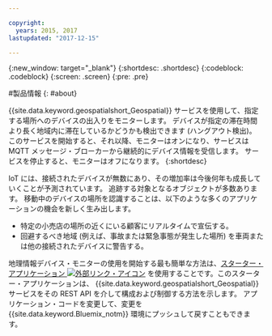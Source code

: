 ```yaml
---

copyright:
  years: 2015, 2017
lastupdated: "2017-12-15"

---
```


<!-- Attribute definitions -->
{:new_window: target="_blank"}
{:shortdesc: .shortdesc}
{:codeblock: .codeblock}
{:screen: .screen}
{:pre: .pre}

#製品情報
{: #about}


{{site.data.keyword.geospatialshort_Geospatial}} サービスを使用して、指定する場所へのデバイスの出入りをモニターします。 デバイスが指定の滞在時間より長く地域内に滞在しているかどうかも検出できます (ハングアウト検出)。 このサービスを開始すると、それ以降、モニターはオンになり、サービスは MQTT メッセージ・ブローカーから継続的にデバイス情報を受信します。 サービスを停止すると、モニターはオフになります。
{:shortdesc}


IoT には、接続されたデバイスが無数にあり、その増加率は今後何年も成長していくことが予測されています。 追跡する対象となるオブジェクトが多数あります。 移動中のデバイスの場所を認識することは、以下のような多くのアプリケーションの機会を新しく生み出します。

* 特定の小売店の場所の近くにいる顧客にリアルタイムで宣伝する。
* 回避するべき地域 (例えば、事故または緊急事態が発生した場所) を車両または他の接続されたデバイスに警告する。


地理情報デバイス・モニターの使用を開始する最も簡単な方法は、[スターター・アプリケーション ![外部リンク・アイコン](../../icons/launch-glyph.svg "外部リンク・アイコン")](https://www.ibm.com/developerworks/library/mo-monitordevices-app/index.html) を使用することです。このスターター・アプリケーションは、
{{site.data.keyword.geospatialshort_Geospatial}} サービスをその REST API を介して構成および制御する方法を示します。 アプリケーション・コードを変更して、変更を {{site.data.keyword.Bluemix_notm}} 環境にプッシュして戻すこともできます。
